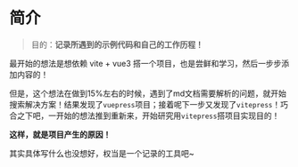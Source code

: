 
# 简介

> 目的：**记录所遇到的示例代码和自己的工作历程！**

最开始的想法是想依赖 vite + vue3 搭一个项目，也是尝鲜和学习，然后一步步添加内容的！

但是，这个想法在做到15%左右的时候，遇到了md文档需要解析的问题，就开始搜索解决方案！结果发现了`vuepress`项目；接着呢下一步又发现了`vitepress`！巧合之下吧，一开始的想法推到重新来，开始研究用`vitepress`搭项目实现目的！

**这样，就是项目产生的原因！**

其实具体写什么也没想好，权当是一个记录的工具吧~